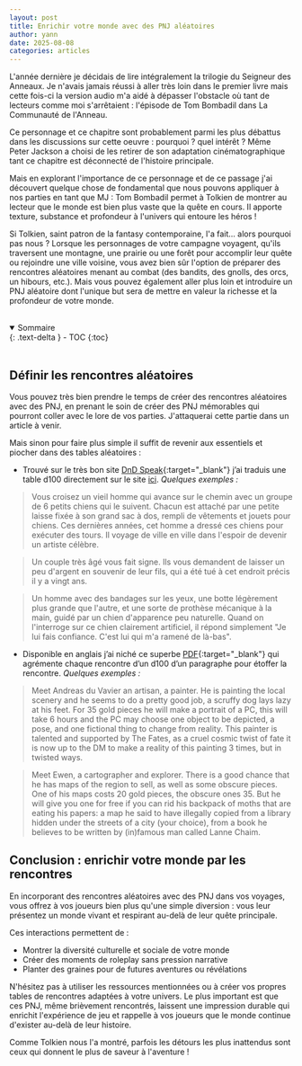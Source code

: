 ```yaml
---
layout: post
title: Enrichir votre monde avec des PNJ aléatoires
author: yann
date: 2025-08-08
categories: articles
---
```


L'année dernière je décidais de lire intégralement la trilogie du Seigneur des Anneaux. Je n'avais jamais réussi à aller très loin dans le premier livre mais cette fois-ci la version audio m'a aidé à dépasser l'obstacle où tant de lecteurs comme moi s'arrêtaient : l'épisode de Tom Bombadil dans La Communauté de l'Anneau.

Ce personnage et ce chapitre sont probablement parmi les plus débattus dans les discussions sur cette oeuvre : pourquoi ? quel intérêt ? Même Peter Jackson a choisi de les retirer de son adaptation cinématographique tant ce chapitre est déconnecté de l'histoire principale.

Mais en explorant l'importance de ce personnage et de ce passage j'ai découvert quelque chose de fondamental que nous pouvons appliquer à nos parties en tant que MJ : Tom Bombadil permet à Tolkien de montrer au lecteur que le monde est bien plus vaste que la quête en cours. Il apporte texture, substance et profondeur à l'univers qui entoure les héros !

Si Tolkien, saint patron de la fantasy contemporaine, l'a fait... alors pourquoi pas nous ? Lorsque les personnages de votre campagne voyagent, qu'ils traversent une montagne, une prairie ou une forêt pour accomplir leur quête ou rejoindre une ville voisine, vous avez bien sûr l'option de préparer des rencontres aléatoires menant au combat (des bandits, des gnolls, des orcs, un hibours, etc.). Mais vous pouvez également aller plus loin et introduire un PNJ aléatoire dont l'unique but sera de mettre en valeur la richesse et la profondeur de votre monde.


<br />

<details open markdown="block">
  <summary>
    Sommaire
  </summary>
  {: .text-delta }
- TOC
{:toc}
</details>

<br />

## Définir les rencontres aléatoires

Vous pouvez très bien prendre le temps de créer des rencontres aléatoires avec des PNJ, en prenant le soin de créer des PNJ mémorables qui pourront coller avec le lore de vos parties. J'attaquerai cette partie dans un article à venir.

Mais sinon pour faire plus simple il suffit de revenir aux essentiels et piocher dans des tables aléatoires :

- Trouvé sur le très bon site [DnD Speak](https://www.dndspeak.com/2020/08/13/100-travelers-you-meet-on-the-road/){:target="_blank"} j’ai traduis une table d100 directement sur le site [ici](/donnees/tables-aleatoires/pnj.html#100-pnj-à-rencontrer-sur-la-route). *Quelques exemples :*

> Vous croisez un vieil homme qui avance sur le chemin avec un groupe de 6 petits chiens qui le suivent. Chacun est attaché par une petite laisse fixée à son grand sac à dos, rempli de vêtements et jouets pour chiens. Ces dernières années, cet homme a dressé ces chiens pour exécuter des tours. Il voyage de ville en ville dans l'espoir de devenir un artiste célèbre.

> Un couple très âgé vous fait signe. Ils vous demandent de laisser un peu d'argent en souvenir de leur fils, qui a été tué à cet endroit précis il y a vingt ans.

> Un homme avec des bandages sur les yeux, une botte légèrement plus grande que l'autre, et une sorte de prothèse mécanique à la main, guidé par un chien d'apparence peu naturelle. Quand on l'interroge sur ce chien clairement artificiel, il répond simplement "Je lui fais confiance. C'est lui qui m'a ramené de là-bas".

- Disponible en anglais j’ai niché ce superbe [PDF](https://drive.google.com/file/d/1MBJ72TrRDMJ4SrJTVgSXSEoJeECiSNZl/view){:target="_blank"} qui agrémente chaque rencontre d’un d100 d’un paragraphe pour étoffer la rencontre. *Quelques exemples :*

> Meet Andreas du Vavier an artisan, a painter. He is painting the local scenery and he
seems to do a pretty good job, a scruffy dog lays lazy at his feet. For 35 gold pieces he
will make a portrait of a PC, this will take 6 hours and the PC may choose one object to
be depicted, a pose, and one fictional thing to change from reality. This painter is
talented and supported by The Fates, as a cruel cosmic twist of fate it is now up to the
DM to make a reality of this painting 3 times, but in twisted ways.

> Meet Ewen, a cartographer and explorer. There is a good chance that he has maps of the
region to sell, as well as some obscure pieces. One of his maps costs 20 gold pieces, the
obscure ones 35. But he will give you one for free if you can rid his backpack of moths
that are eating his papers: a map he said to have illegally copied from a library hidden
under the streets of a city (your choice), from a book he believes to be written by
(in)famous man called Lanne Chaim.

## Conclusion : enrichir votre monde par les rencontres

En incorporant des rencontres aléatoires avec des PNJ dans vos voyages, vous offrez à vos joueurs bien plus qu'une simple diversion : vous leur présentez un monde vivant et respirant au-delà de leur quête principale.

Ces interactions permettent de :

- Montrer la diversité culturelle et sociale de votre monde
- Créer des moments de roleplay sans pression narrative
- Planter des graines pour de futures aventures ou révélations

N'hésitez pas à utiliser les ressources mentionnées ou à créer vos propres tables de rencontres adaptées à votre univers. Le plus important est que ces PNJ, même brièvement rencontrés, laissent une impression durable qui enrichit l'expérience de jeu et rappelle à vos joueurs que le monde continue d'exister au-delà de leur histoire.

Comme Tolkien nous l'a montré, parfois les détours les plus inattendus sont ceux qui donnent le plus de saveur à l'aventure !
